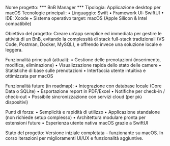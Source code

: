 Nome progetto: *** BnB Manager ***
Tipologia: Applicazione desktop per macOS
Tecnologie principali:
	•	Linguaggio: Swift
	•	Framework UI: SwiftUI
	•	IDE: Xcode
	•	Sistema operativo target: macOS (Apple Silicon & Intel compatibile)

Obiettivo del progetto:
Creare un’app semplice ed immediata per gestire le attività di un BnB, evitando la complessità di stack full-stack tradizionali (VS Code, Postman, Docker, MySQL), e offrendo invece una soluzione locale e leggera.

Funzionalità principali (attuali):
	•	Gestione delle prenotazioni (inserimento, modifica, eliminazione)
	•	Visualizzazione rapida dello stato delle camere
	•	Statistiche di base sulle prenotazioni
	•	Interfaccia utente intuitiva e ottimizzata per macOS

Funzionalità future (in roadmap):
	•	Integrazione con database locale (Core Data o SQLite)
	•	Esportazione report in PDF/Excel
	•	Notifiche per check-in / check-out
	•	Possibile sincronizzazione con servizi cloud (per più dispositivi)

Punti di forza:
	•	Semplicità e rapidità di utilizzo
	•	Applicazione standalone (non richiede setup complesso)
	•	Architettura modulare pronta per estensioni future
	•	Esperienza utente nativa macOS grazie a SwiftUI

Stato del progetto:
Versione iniziale completata – funzionante su macOS. In corso iterazioni per miglioramenti UI/UX e funzionalità aggiuntive.
